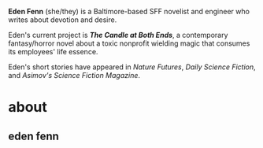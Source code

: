 **Eden Fenn** (she/they) is a Baltimore-based SFF novelist and engineer who writes about devotion and desire.

Eden's current project is **_The Candle at Both Ends_**, a contemporary fantasy/horror novel about a toxic nonprofit wielding magic that consumes its employees' life essence.

Eden's short stories have appeared
in _Nature Futures_, _Daily Science Fiction_, and _Asimov's Science Fiction Magazine_.

# about

## eden fenn

